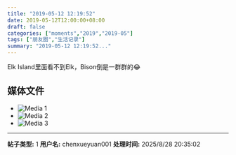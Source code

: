 ```yaml
---
title: "2019-05-12 12:19:52"
date: 2019-05-12T12:00:00+08:00
draft: false
categories: ["moments","2019","2019-05"]
tags: ["朋友圈","生活记录"]
summary: "2019-05-12 12:19:52..."
---
```


Elk Island里面看不到Elk，Bison倒是一群群的😂

## 媒体文件

- ![Media 1](/Moments/photos/2019-05-12/201905121219520.jpg)
- ![Media 2](/Moments/photos/2019-05-12/201905121219521.jpg)
- ![Media 3](/Moments/photos/2019-05-12/201905121219522.jpg)

---

**帖子类型:** 1
**用户名:** chenxueyuan001
**处理时间:** 2025/8/28 20:35:02